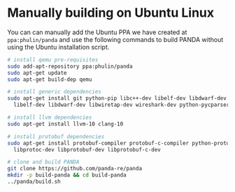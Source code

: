 # Manually building on Ubuntu Linux

You can can manually add the Ubuntu PPA we have created at `ppa:phulin/panda`
and use the following commands to build PANDA without using the Ubuntu
installation script.

```sh
# install qemu pre-requisites
sudo add-apt-repository ppa:phulin/panda
sudo apt-get update
sudo apt-get build-dep qemu

# install generic dependencies
sudo apt-get install git python-pip libc++-dev libelf-dev libdwarf-dev \
  libelf-dev libdwarf-dev libwiretap-dev wireshark-dev python-pycparser

# install llvm dependencies
sudo apt-get install llvm-10 clang-10

# install protobuf dependencies
sudo apt-get install protobuf-compiler protobuf-c-compiler python-protobuf \
  libprotoc-dev libprotobuf-dev libprotobuf-c-dev

# clone and build PANDA
git clone https://github.com/panda-re/panda
mkdir -p build-panda && cd build-panda
../panda/build.sh
```

